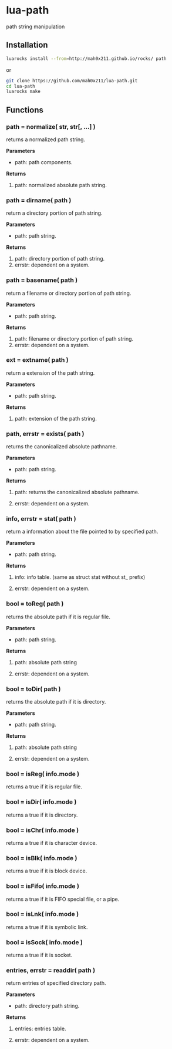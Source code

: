 lua-path
========

path string manipulation

## Installation

```sh
luarocks install --from=http://mah0x211.github.io/rocks/ path
```

or 

```sh
git clone https://github.com/mah0x211/lua-path.git
cd lua-path
luarocks make
```


## Functions

### path = normalize( str, str[, ...] )

returns a normalized path string.

**Parameters**

- path: path components.


**Returns**

1. path: normalized absolute path string.


### path = dirname( path )

return a directory portion of path string.

**Parameters**

- path: path string.


**Returns**

1. path: directory portion of path string.
2. errstr: dependent on a system.


### path = basename( path )

return a filename or directory portion of path string.

**Parameters**

- path: path string.

**Returns**

1. path: filename or directory portion of path string.
2. errstr: dependent on a system.


### ext = extname( path )

return a extension of the path string.

**Parameters**

- path: path string.

**Returns**

1. path: extension of the path string.


### path, errstr = exists( path )

returns the canonicalized absolute pathname.

**Parameters**

- path: path string.

**Returns**

1. path: returns the canonicalized absolute pathname.

2. errstr: dependent on a system.


### info, errstr = stat( path )

return a information about the file pointed to by specified path.

**Parameters**

- path: path string.

**Returns**

1. info: info table. (same as struct stat without st_ prefix)

2. errstr: dependent on a system.


### bool = toReg( path )

returns the absolute path if it is regular file.

**Parameters**

- path: path string.

**Returns**

1. path: absolute path string

2. errstr: dependent on a system.


### bool = toDir( path )

returns the absolute path if it is directory.

**Parameters**

- path: path string.

**Returns**

1. path: absolute path string

2. errstr: dependent on a system.


### bool = isReg( info.mode )

returns a true if it is regular file.

### bool = isDir( info.mode )

returns a true if it is directory.

### bool = isChr( info.mode )

returns a true if it is character device.

### bool = isBlk( info.mode )

returns a true if it is block device.

### bool = isFifo( info.mode )

returns a true if it is FIFO special file, or a pipe.

### bool = isLnk( info.mode )

returns a true if it is symbolic link.

### bool = isSock( info.mode )

returns a true if it is socket.


### entries, errstr = readdir( path )

return entries of specified directory path.

**Parameters**

- path: directory path string.

**Returns**

1. entries: entries table.

2. errstr: dependent on a system.

